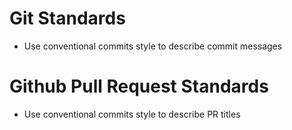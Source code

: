 # Git Standards
- Use conventional commits style to describe commit messages

# Github Pull Request Standards
- Use conventional commits style to describe PR titles